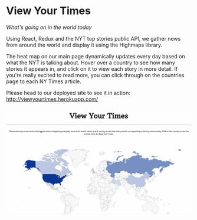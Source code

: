 # View Your Times

*What's going on in the world today*

Using React, Redux and the NYT top stories public API, we gather news from around the world and display it using the Highmaps library. 

The heat map on our main page dynamically updates every day based on what the NYT is talking about. Hover over a country to see how many stories it appears in, and click on it to view each story in more detail. If you're really excited to read more, you can click through on the countries page to each NY Times article.

Please head to our deployed site to see it in action: <http://viewyourtimes.herokuapp.com/>

![alt text](https://github.com/Gabbyjose/ViewYorkTimes/blob/master/public/ViewYourTimes1.jpg "Main Page one")
